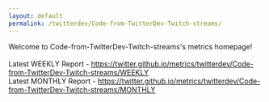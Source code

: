 ```yaml
---
layout: default
permalink: /twitterdev/Code-from-TwitterDev-Twitch-streams/
---
```

Welcome to Code-from-TwitterDev-Twitch-streams's metrics homepage!
<br><br>
Latest WEEKLY Report - <a href="https://twitter.github.io/metrics/twitterdev/Code-from-TwitterDev-Twitch-streams/WEEKLY">https://twitter.github.io/metrics/twitterdev/Code-from-TwitterDev-Twitch-streams/WEEKLY</a>
<br>
Latest MONTHLY Report - <a href="https://twitter.github.io/metrics/twitterdev/Code-from-TwitterDev-Twitch-streams/MONTHLY">https://twitter.github.io/metrics/twitterdev/Code-from-TwitterDev-Twitch-streams/MONTHLY</a>
<br>
